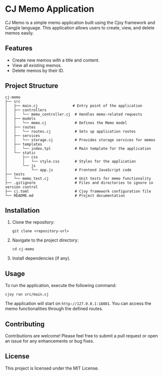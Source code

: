 # CJ Memo Application

CJ Memo is a simple memo application built using the Cjoy framework and Cangjie language. This application allows users to create, view, and delete memos easily.

## Features

- Create new memos with a title and content.
- View all existing memos.
- Delete memos by their ID.

## Project Structure

```
cj-memo
├── src
│   ├── main.cj                # Entry point of the application
│   ├── controllers
│   │   └── memo_controller.cj  # Handles memo-related requests
│   ├── models
│   │   └── memo.cj             # Defines the Memo model
│   ├── routes
│   │   └── routes.cj           # Sets up application routes
│   ├── services
│   │   └── storage.cj          # Provides storage services for memos
│   ├── templates
│   │   └── index.tpl           # Main template for the application
│   └── static
│       ├── css
│       │   └── style.css       # Styles for the application
│       └── js
│           └── app.js          # Frontend JavaScript code
├── tests
│   └── memo_test.cj            # Unit tests for memo functionality
├── .gitignore                  # Files and directories to ignore in version control
├── cj.toml                     # Cjoy framework configuration file
└── README.md                   # Project documentation
```

## Installation

1. Clone the repository:
   ```
   git clone <repository-url>
   ```
2. Navigate to the project directory:
   ```
   cd cj-memo
   ```
3. Install dependencies (if any).

## Usage

To run the application, execute the following command:
```
cjoy run src/main.cj
```

The application will start on `http://127.0.0.1:18881`. You can access the memo functionalities through the defined routes.

## Contributing

Contributions are welcome! Please feel free to submit a pull request or open an issue for any enhancements or bug fixes.

## License

This project is licensed under the MIT License.
